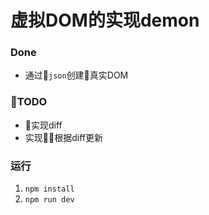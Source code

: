 # 虚拟DOM的实现demon
### Done
 - 通过`json`创建真实DOM

### TODO
- 实现diff
- 实现根据diff更新


### 运行
1. `npm install`
2. `npm run dev`